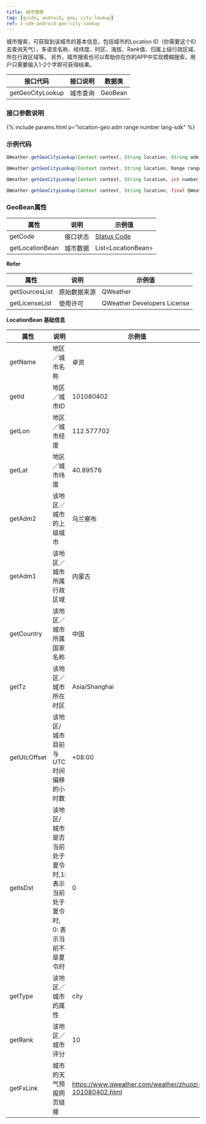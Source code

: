```yaml
---
title: 城市搜索
tag: [guide, android, geo, city-lookup]
ref: 1-sdk-android-geo-city-lookup
---
```


城市搜索，可获取到该城市的基本信息，包括城市的Location ID（你需要这个ID去查询天气），多语言名称、经纬度、时区、海拔、Rank值、归属上级行政区域、所在行政区域等。 另外，城市搜索也可以帮助你在你的APP中实现模糊搜索，用户只需要输入1-2个字即可获得结果。

| 接口代码| 接口说明          | 数据类  |
| -------- | ---------------- | ------- |
| getGeoCityLookup| 城市查询  | GeoBean |

### 接口参数说明

{% include params.html p="location-geo adm range number lang-sdk" %}

### 示例代码

```java
QWeather.getGeoCityLookup(Context context, String location, String adm, Range range, int number, Lang lang, final QWeather.OnResultGeoListener listener);

QWeather.getGeoCityLookup(Context context, String location, Range range, int number, Lang lang, final QWeather.OnResultGeoListener listener);

QWeather.getGeoCityLookup(Context context, String location, int number, Lang lang, final QWeather.OnResultGeoBeansListener listener);

QWeather.getGeoCityLookup(Context context, String location, final QWeather.OnResultGeoBeansListener listener);
```

### GeoBean属性

| 属性            | 说明     | 示例值                   |
| --------------- | -------- | ------------------------ |
| getCode         | 接口状态 | [Status Code](/docs/resource/status-code/)  |
| getLocationBean | 城市数据 | List&lt;LocationBean&gt; |


**Refer**

| 属性           | 说明         | 示例值             |
| -------------- | ------------ | ------------------ |
| getSourcesList | 原始数据来源 | QWeather      |
| getLicenseList | 使用许可     | QWeather Developers License |


**LocationBean 基础信息**

| 属性         | 说明                                                                    | 示例值               |
| ------------ | ----------------------------------------------------------------------- | -------------------- |
| getName      | 地区／城市名称                                                          | 卓资                 |
| getId        | 地区／城市ID                                                            | 101080402            |
| getLon       | 地区／城市经度                                                          | 112.577702           |
| getLat       | 地区／城市纬度                                                          | 40.89576             |
| getAdm2      | 该地区／城市的上级城市                                                  | 乌兰察布             |
| getAdm1      | 该地区／城市所属行政区域                                                | 内蒙古               |
| getCountry   | 该地区／城市所属国家名称                                                | 中国                 |
| getTz        | 该地区／城市所在时区                                                    | Asia/Shanghai     |
| getUtcOffset | 该地区/城市目前与UTC时间偏移的小时数                                    | +08:00               |
| getIsDst     | 该地区/城市是否当前处于夏令时,1: 表示当前处于夏令时, 0: 表示当前不是夏令时 | 0                    |
| getType      | 该地区／城市的属性                                                      | city                 |
| getRank      | 该地区／城市评分                                                        | 10                   |
| getFxLink    | 城市的天气预报网页链接                                                  | https://www.qweather.com/weather/zhuozi-101080402.html |
